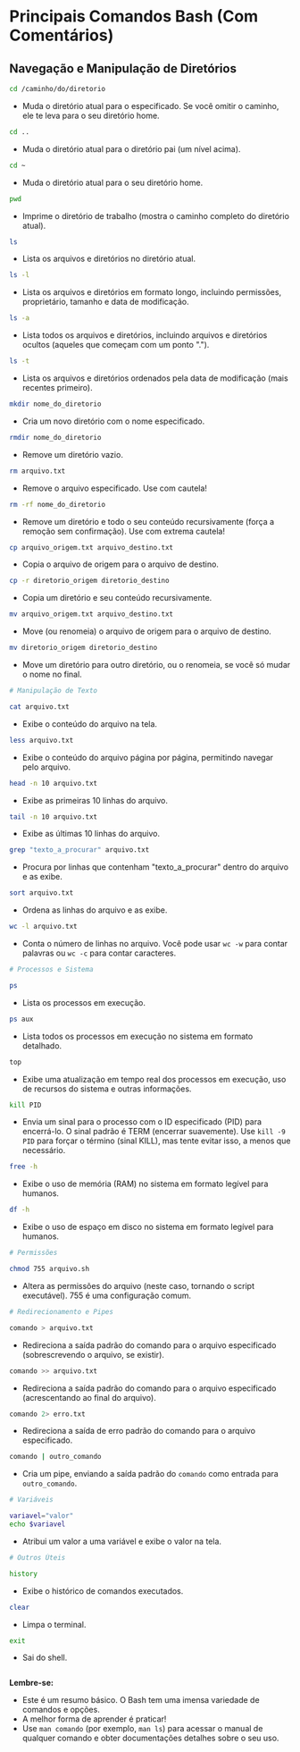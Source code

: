 # Principais Comandos Bash (Com Comentários)

## Navegação e Manipulação de Diretórios
```bash
cd /caminho/do/diretorio
```

* Muda o diretório atual para o especificado. Se você omitir o caminho, ele te leva para o seu diretório home.

```bash
cd ..
```

* Muda o diretório atual para o diretório pai (um nível acima).

```bash
cd ~
```

* Muda o diretório atual para o seu diretório home.

```bash
pwd
```

* Imprime o diretório de trabalho (mostra o caminho completo do diretório atual).

```bash
ls
```

* Lista os arquivos e diretórios no diretório atual.

```bash
ls -l
```

* Lista os arquivos e diretórios em formato longo, incluindo permissões, proprietário, tamanho e data de modificação.

```bash
ls -a
```

* Lista todos os arquivos e diretórios, incluindo arquivos e diretórios ocultos (aqueles que começam com um ponto ".").

```bash
ls -t
```

* Lista os arquivos e diretórios ordenados pela data de modificação (mais recentes primeiro).

```bash
mkdir nome_do_diretorio
```

* Cria um novo diretório com o nome especificado.

```bash
rmdir nome_do_diretorio
```

* Remove um diretório vazio.

```bash
rm arquivo.txt
```

* Remove o arquivo especificado. Use com cautela!

```bash
rm -rf nome_do_diretorio
```

* Remove um diretório e todo o seu conteúdo recursivamente (força a remoção sem confirmação). Use com extrema cautela!

```bash
cp arquivo_origem.txt arquivo_destino.txt
```

* Copia o arquivo de origem para o arquivo de destino.

```bash
cp -r diretorio_origem diretorio_destino
```

* Copia um diretório e seu conteúdo recursivamente.

```bash
mv arquivo_origem.txt arquivo_destino.txt
```

* Move (ou renomeia) o arquivo de origem para o arquivo de destino.

```bash
mv diretorio_origem diretorio_destino
```

* Move um diretório para outro diretório, ou o renomeia, se você só mudar o nome no final.

```bash
# Manipulação de Texto

cat arquivo.txt
```

* Exibe o conteúdo do arquivo na tela.

```bash
less arquivo.txt
```

* Exibe o conteúdo do arquivo página por página, permitindo navegar pelo arquivo.

```bash
head -n 10 arquivo.txt
```

* Exibe as primeiras 10 linhas do arquivo.

```bash
tail -n 10 arquivo.txt
```

* Exibe as últimas 10 linhas do arquivo.

```bash
grep "texto_a_procurar" arquivo.txt
```

* Procura por linhas que contenham "texto_a_procurar" dentro do arquivo e as exibe.

```bash
sort arquivo.txt
```

* Ordena as linhas do arquivo e as exibe.

```bash
wc -l arquivo.txt
```

* Conta o número de linhas no arquivo. Você pode usar `wc -w` para contar palavras ou `wc -c` para contar caracteres.

```bash
# Processos e Sistema

ps
```

* Lista os processos em execução.

```bash
ps aux
```

* Lista todos os processos em execução no sistema em formato detalhado.

```bash
top
```

* Exibe uma atualização em tempo real dos processos em execução, uso de recursos do sistema e outras informações.

```bash
kill PID
```

* Envia um sinal para o processo com o ID especificado (PID) para encerrá-lo. O sinal padrão é TERM (encerrar suavemente). Use `kill -9 PID` para forçar o término (sinal KILL), mas tente evitar isso, a menos que necessário.

```bash
free -h
```

* Exibe o uso de memória (RAM) no sistema em formato legível para humanos.

```bash
df -h
```

* Exibe o uso de espaço em disco no sistema em formato legível para humanos.

```bash
# Permissões

chmod 755 arquivo.sh
```

* Altera as permissões do arquivo (neste caso, tornando o script executável). 755 é uma configuração comum.

```bash
# Redirecionamento e Pipes

comando > arquivo.txt
```

* Redireciona a saída padrão do comando para o arquivo especificado (sobrescrevendo o arquivo, se existir).

```bash
comando >> arquivo.txt
```

* Redireciona a saída padrão do comando para o arquivo especificado (acrescentando ao final do arquivo).

```bash
comando 2> erro.txt
```

* Redireciona a saída de erro padrão do comando para o arquivo especificado.

```bash
comando | outro_comando
```

* Cria um pipe, enviando a saída padrão do `comando` como entrada para `outro_comando`.

```bash
# Variáveis

variavel="valor"
echo $variavel
```

* Atribui um valor a uma variável e exibe o valor na tela.

```bash
# Outros Úteis

history
```

* Exibe o histórico de comandos executados.

```bash
clear
```

* Limpa o terminal.

```bash
exit
```

* Sai do shell.

```
```

**Lembre-se:**

* Este é um resumo básico. O Bash tem uma imensa variedade de comandos e opções.
* A melhor forma de aprender é praticar!
* Use `man comando` (por exemplo, `man ls`) para acessar o manual de qualquer comando e obter documentações detalhes sobre o seu uso.
